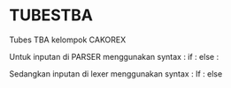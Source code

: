 # TUBESTBA
Tubes TBA kelompok CAKOREX

Untuk inputan di PARSER menggunakan syntax :
if <kondisi> : 
	      <aksi>
else : 
        <aksi>
        
Sedangkan inputan di lexer menggunakan syntax :
If <kondisi> : <aksi> else <aksi> 


